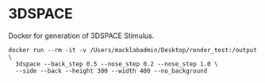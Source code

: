 # 3DSPACE
Docker for generation of 3DSPACE Stimulus. 

```Shell
docker run --rm -it -v /Users/macklabadmin/Desktop/render_test:/output \
  3dspace --back_step 0.5 --nose_step 0.2 --nose_step 1.0 \
  --side --back --height 300 --width 400 --no_background
```
